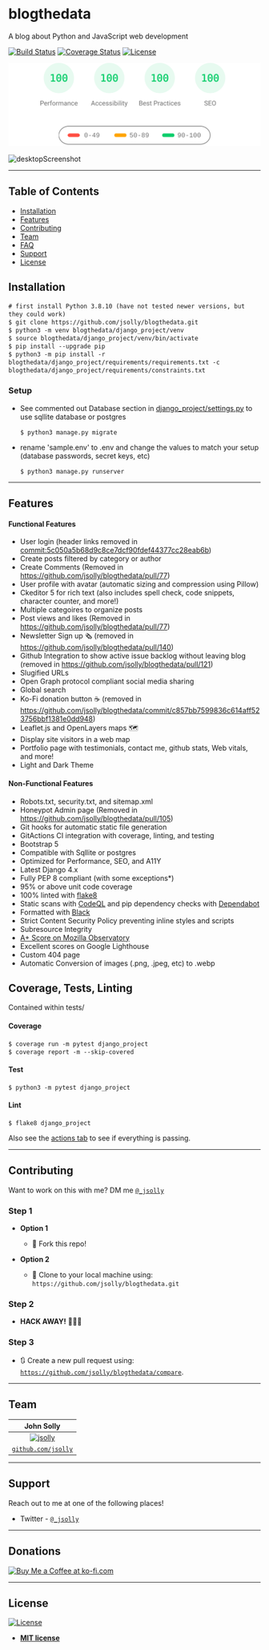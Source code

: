 # blogthedata

A blog about Python and JavaScript web development

[![Build Status](http://img.shields.io/travis/badges/badgerbadgerbadger.svg?style=flat-square)](https://travis-ci.org/badges/badgerbadgerbadger)
[![Coverage Status](http://img.shields.io/coveralls/badges/badgerbadgerbadger.svg?style=flat-square)](https://coveralls.io/r/badges/badgerbadgerbadger)
[![License](http://img.shields.io/:license-mit-blue.svg?style=flat-square)](http://badges.mit-license.org)

![LighthouseScore](https://github.com/jsolly/jsolly/blob/main/assets/lighthouseStats.svg)

![desktopScreenshot](https://user-images.githubusercontent.com/9572232/183277781-adea9d73-6dc0-4971-ac3a-b14e2131d6f3.jpeg)


---

## Table of Contents

- [Installation](#installation)
- [Features](#features)
- [Contributing](#contributing)
- [Team](#team)
- [FAQ](#faq)
- [Support](#support)
- [License](#license)

## Installation

```shell
# first install Python 3.8.10 (have not tested newer versions, but they could work)
$ git clone https://github.com/jsolly/blogthedata.git
$ python3 -m venv blogthedata/django_project/venv
$ source blogthedata/django_project/venv/bin/activate
$ pip install --upgrade pip
$ python3 -m pip install -r blogthedata/django_project/requirements/requirements.txt -c blogthedata/django_project/requirements/constraints.txt
```

### Setup

- See commented out Database section in
  [django_project/settings.py](https://github.com/jsolly/blogthedata/blob/master/django_project/django_project/settings.py)
  to use sqllite database or postgres
  ```shell
  $ python3 manage.py migrate
  ```
- rename 'sample.env' to .env and change the values to match your setup
  (database passwords, secret keys, etc)
  ```shell
  $ python3 manage.py runserver
  ```
---

## Features

#### Functional Features

- User login (header links removed in
  [commit:5c050a5b68d9c8ce7dcf90fdef44377cc28eab6b](https://github.com/jsolly/blogthedata/commit/5c050a5b68d9c8ce7dcf90fdef44377cc28eab6b))
- Create posts filtered by category or author
- Create Comments (Removed in https://github.com/jsolly/blogthedata/pull/77)
- User profile with avatar (automatic sizing and compression using Pillow)
- Ckeditor 5 for rich text (also includes spell check, code snippets, character
  counter, and more!)
- Multiple categoires to organize posts
- Post views and likes (Removed in
  https://github.com/jsolly/blogthedata/pull/77)
- Newsletter Sign up 🗞 (removed in https://github.com/jsolly/blogthedata/pull/140)
- Github Integration to show active issue backlog without leaving blog (removed
  in https://github.com/jsolly/blogthedata/pull/121)
- Slugified URLs
- Open Graph protocol compliant social media sharing
- Global search
- Ko-Fi donation button ☕️ (removed in https://github.com/jsolly/blogthedata/commit/c857bb7599836c614aff523756bbf1381e0dd948)
- Leaflet.js and OpenLayers maps 🗺
- Display site visitors in a web map
- Portfolio page with testimonials, contact me, github stats, Web vitals, and more!
- Light and Dark Theme

#### Non-Functional Features

- Robots.txt, security.txt, and sitemap.xml
- Honeypot Admin page (Removed in
  https://github.com/jsolly/blogthedata/pull/105)
- Git hooks for automatic static file generation
- GitActions CI integration with coverage, linting, and testing
- Bootstrap 5
- Compatible with Sqllite or postgres
- Optimized for Performance, SEO, and A11Y
- Latest Django 4.x
- Fully PEP 8 compliant (with some exceptions*)
- 95% or above unit code coverage
- 100% linted with [flake8]([url](https://pypi.org/project/flake8/))
- Static scans with [CodeQL]([url](https://codeql.github.com/)) and pip
  dependency checks with [Dependabot]([url](https://github.com/dependabot))
- Formatted with [Black]([url](https://pypi.org/project/black/))
- Strict Content Security Policy preventing inline styles and scripts
- Subresource Integrity
- [A+ Score on Mozilla Observatory]([url](https://observatory.mozilla.org/analyze/blogthedata.com))
- Excellent scores on Google Lighthouse
- Custom 404 page
- Automatic Conversion of images (.png, .jpeg, etc) to .webp

## Coverage, Tests, Linting

Contained within tests/

#### Coverage
```shell
$ coverage run -m pytest django_project
$ coverage report -m --skip-covered
```
#### Test
```shell
$ python3 -m pytest django_project
```
#### Lint
```shell
$ flake8 django_project
```
Also see the [actions tab]([url](https://github.com/jsolly/blogthedata/actions))
to see if everything is passing.

---

## Contributing

Want to work on this with me? DM me
<a href="https://twitter.com/_jsolly" rel="noopener noreferrer" target="_blank">
`@_jsolly`</a>

### Step 1

- **Option 1**
  - 🍴 Fork this repo!

- **Option 2**
  - 👯 Clone to your local machine using:
    `https://github.com/jsolly/blogthedata.git`

### Step 2

- **HACK AWAY!** 🔨🔨🔨

### Step 3

- 🔃 Create a new pull request using:
  <a href="https://github.com/jsolly/blogthedata/compare" rel="noopener noreferrer" target="_blank">
  `https://github.com/jsolly/blogthedata/compare`</a>.

---

## Team

|                                               John Solly                                               |
| :----------------------------------------------------------------------------------------------------: |
|   [![jsolly](https://avatars1.githubusercontent.com/u/9572232?v=3&s=200)](https://github.com/jsolly)   |
| <a href="https://github.com/jsolly" rel="noopener noreferrer" target="_blank"> `github.com/jsolly`</a> |

---

## Support

Reach out to me at one of the following places!

- Twitter -
  <a href="https://twitter.com/_jsolly" rel="noopener noreferrer" target="_blank">
  `@_jsolly`</a>

---

## Donations

<a href='https://ko-fi.com/S6S6CSR2Q' rel="noopener noreferrer" target='_blank'><img height='36' style='border:0px;height:36px;' src='https://cdn.ko-fi.com/cdn/kofi2.png?v=3' border='0' alt='Buy Me a Coffee at ko-fi.com'></a>

---

## License

[![License](http://img.shields.io/:license-mit-blue.svg?style=flat-square)](http://badges.mit-license.org)

- **[MIT license](http://opensource.org/licenses/mit-license.php)**
